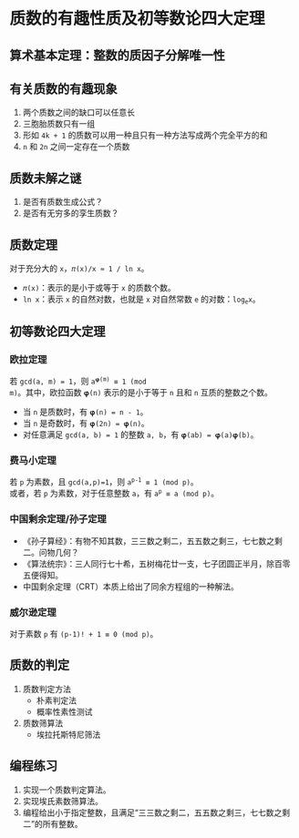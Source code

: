 # 质数的有趣性质及初等数论四大定理

		
## 算术基本定理：整数的质因子分解唯一性

		
## 有关质数的有趣现象

1. 两个质数之间的缺口可以任意长
1. 三胞胎质数只有一组
1. 形如 `4k + 1` 的质数可以用一种且只有一种方法写成两个完全平方的和
1. `n` 和 `2n` 之间一定存在一个质数

		
## 质数未解之谜

1. 是否有质数生成公式？
1. 是否有无穷多的孪生质数？

		
## 质数定理

对于充分大的 `x`，`𝜋(x)/x ≈ 1 / ln x`。

- `𝜋(x)`：表示的是小于或等于 `x` 的质数个数。
- `ln x`：表示 `x` 的自然对数，也就是 `x` 对自然常数 `e` 的对数：<code>log<sub>e</sub>x</code>。

		
## 初等数论四大定理

	
### 欧拉定理

若 `gcd(a, m) = 1`，则 <code>a<sup>𝛗(m)</sup> ≡ 1 (mod m)</code>。其中，欧拉函数 `𝛗(n)` 表示的是小于等于 `n` 且和 `n` 互质的整数之个数。

- 当 `n` 是质数时，有 `𝛗(n) = n - 1`。
- 当 `n` 是奇数时，有 `𝛗(2n) = 𝛗(n)`。
- 对任意满足 `gcd(a, b) = 1` 的整数 `a, b`，有 `𝛗(ab) = 𝛗(a)𝛗(b)`。

	
### 费马小定理

若 `p` 为素数，且 `gcd(a,p)=1`，则 <code>a<sup>p-1</sup> ≡ 1 (mod p)</code>。  
或者，若 `p` 为素数，对于任意整数 `a`，有 <code>a<sup>p</sup> ≡ a (mod p)</code>。

	
### 中国剩余定理/孙子定理

- 《孙子算经》：有物不知其数，三三数之剩二，五五数之剩三，七七数之剩二。问物几何？
- 《算法统宗》：三人同行七十希，五树梅花廿一支，七子团圆正半月，除百零五便得知。
- 中国剩余定理（CRT）本质上给出了同余方程组的一种解法。

	
### 威尔逊定理

对于素数 `p` 有 `(p-1)! + 1 ≡ 0 (mod p)`。

		
## 质数的判定

1. 质数判定方法
   - 朴素判定法
   - 概率性素性测试
1. 质数筛算法
   - 埃拉托斯特尼筛法

		
## 编程练习

1. 实现一个质数判定算法。
1. 实现埃氏素数筛算法。
1. 编程给出小于指定整数，且满足“三三数之剩二，五五数之剩三，七七数之剩二”的所有整数。

